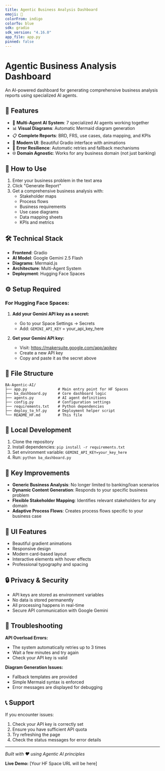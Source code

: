 ```yaml
---
title: Agentic Business Analysis Dashboard
emoji: 🚀
colorFrom: indigo
colorTo: blue
sdk: gradio
sdk_version: "4.16.0"
app_file: app.py
pinned: false
---
```


# Agentic Business Analysis Dashboard

An AI-powered dashboard for generating comprehensive business analysis reports using specialized AI agents.

## 🚀 Features

- 🤖 **Multi-Agent AI System**: 7 specialized AI agents working together
- 📊 **Visual Diagrams**: Automatic Mermaid diagram generation
- 📋 **Complete Reports**: BRD, FRS, use cases, data mapping, and KPIs
- 🎨 **Modern UI**: Beautiful Gradio interface with animations
- 🔄 **Error Resilience**: Automatic retries and fallback mechanisms
- 🌐 **Domain Agnostic**: Works for any business domain (not just banking)

## 🎯 How to Use

1. Enter your business problem in the text area
2. Click "Generate Report" 
3. Get a comprehensive business analysis with:
   - Stakeholder maps
   - Process flows
   - Business requirements
   - Use case diagrams
   - Data mapping sheets
   - KPIs and metrics

## 🛠️ Technical Stack

- **Frontend**: Gradio
- **AI Model**: Google Gemini 2.5 Flash
- **Diagrams**: Mermaid.js
- **Architecture**: Multi-Agent System
- **Deployment**: Hugging Face Spaces

## ⚙️ Setup Required

### For Hugging Face Spaces:

1. **Add your Gemini API key as a secret:**
   - Go to your Space Settings → Secrets
   - Add: `GEMINI_API_KEY` = your_api_key_here

2. **Get your Gemini API key:**
   - Visit: https://makersuite.google.com/app/apikey
   - Create a new API key
   - Copy and paste it as the secret above

## 📁 File Structure

```
BA-Agentic-AI/
├── app.py              # Main entry point for HF Spaces
├── ba_dashboard.py     # Core dashboard logic
├── agents.py           # AI agent definitions
├── config.py           # Configuration settings
├── requirements.txt    # Python dependencies
├── deploy_to_hf.py     # Deployment helper script
└── README_HF.md        # This file
```

## 🔧 Local Development

1. Clone the repository
2. Install dependencies: `pip install -r requirements.txt`
3. Set environment variable: `GEMINI_API_KEY=your_key_here`
4. Run: `python ba_dashboard.py`

## 🌟 Key Improvements

- **Generic Business Analysis**: No longer limited to banking/loan scenarios
- **Dynamic Content Generation**: Responds to your specific business problem
- **Flexible Stakeholder Mapping**: Identifies relevant stakeholders for any domain
- **Adaptive Process Flows**: Creates process flows specific to your business case

## 🎨 UI Features

- Beautiful gradient animations
- Responsive design
- Modern card-based layout
- Interactive elements with hover effects
- Professional typography and spacing

## 🔒 Privacy & Security

- API keys are stored as environment variables
- No data is stored permanently
- All processing happens in real-time
- Secure API communication with Google Gemini

## 🐛 Troubleshooting

**API Overload Errors:**
- The system automatically retries up to 3 times
- Wait a few minutes and try again
- Check your API key is valid

**Diagram Generation Issues:**
- Fallback templates are provided
- Simple Mermaid syntax is enforced
- Error messages are displayed for debugging

## 📞 Support

If you encounter issues:
1. Check your API key is correctly set
2. Ensure you have sufficient API quota
3. Try refreshing the page
4. Check the status messages for error details

---

*Built with ❤️ using Agentic AI principles*

**Live Demo:** [Your HF Space URL will be here] 